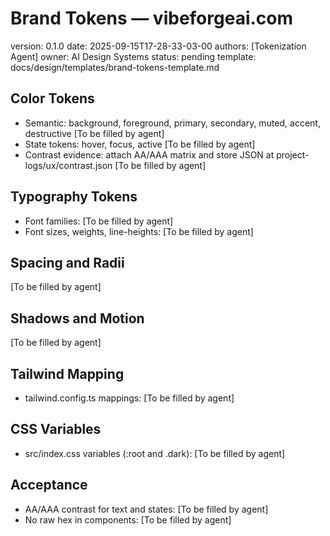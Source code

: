 # Brand Tokens — vibeforgeai.com

version: 0.1.0
date: 2025-09-15T17-28-33-03-00
authors: [Tokenization Agent]
owner: AI Design Systems
status: pending
template: docs/design/templates/brand-tokens-template.md

## Color Tokens
- Semantic: background, foreground, primary, secondary, muted, accent, destructive [To be filled by agent]
- State tokens: hover, focus, active [To be filled by agent]
- Contrast evidence: attach AA/AAA matrix and store JSON at project-logs/ux/contrast.json [To be filled by agent]

## Typography Tokens
- Font families: [To be filled by agent]
- Font sizes, weights, line-heights: [To be filled by agent]

## Spacing and Radii
[To be filled by agent]

## Shadows and Motion
[To be filled by agent]

## Tailwind Mapping
- tailwind.config.ts mappings: [To be filled by agent]

## CSS Variables
- src/index.css variables (:root and .dark): [To be filled by agent]

## Acceptance
- AA/AAA contrast for text and states: [To be filled by agent]
- No raw hex in components: [To be filled by agent]
